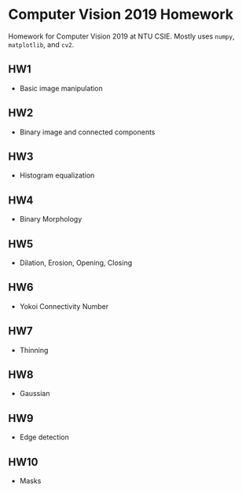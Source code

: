 # Computer Vision 2019 Homework
 
Homework for Computer Vision 2019 at NTU CSIE. Mostly uses `numpy`, `matplotlib`, and `cv2`.

## HW1
* Basic image manipulation

## HW2
* Binary image and connected components

## HW3
* Histogram equalization

## HW4
* Binary Morphology

## HW5
* Dilation, Erosion, Opening, Closing

## HW6
* Yokoi Connectivity Number

## HW7
* Thinning

## HW8
* Gaussian 

## HW9
* Edge detection

## HW10
* Masks


